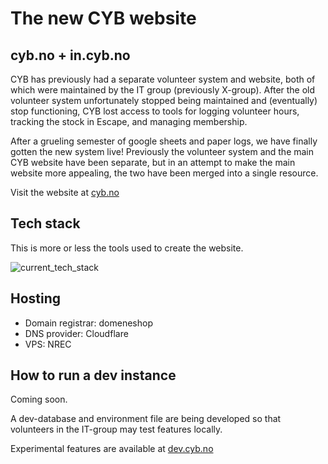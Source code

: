 
# The new CYB website

## cyb.no + in.cyb.no

CYB has previously had a separate volunteer system and website, both of which were maintained by the IT group (previously X-group). After the old volunteer system unfortunately stopped being maintained and (eventually) stop functioning, CYB lost access to tools for logging volunteer hours, tracking the stock in Escape, and managing membership. 

After a grueling semester of google sheets and paper logs, we have finally gotten the new system live! Previously the volunteer system and the main CYB website have been separate, but in an attempt to make the main website more appealing, the two have been merged into a single resource.

Visit the website at [cyb.no](https://cyb.no)

## Tech stack

This is more or less the tools used to create the website.

![current_tech_stack](https://github.com/user-attachments/assets/6ecb70d6-a299-4496-ae63-2572730de77d)

## Hosting

* Domain registrar: domeneshop
* DNS provider: Cloudflare
* VPS: NREC

## How to run a dev instance

Coming soon.

A dev-database and environment file are being developed so that volunteers in the IT-group may test features locally.

Experimental features are available at [dev.cyb.no](https://dev.cyb.no)
